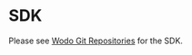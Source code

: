 # SDK

Please see [Wodo Git Repositories](https://github.com/orgs/wodo-platform/repositories) for the SDK.
